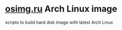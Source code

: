 # [osimg.ru](https://osimg.ru) Arch Linux image
scripts to build hard disk image with latest Arch Linux

